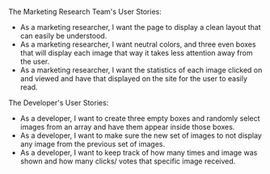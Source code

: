 The Marketing Research Team's User Stories:
- As a marketing researcher, I want the page to display a clean layout that can easily be understood.
- As a marketing researcher, I want neutral colors, and three even boxes that will display each image that way it takes less attention away from the user.
- As a marketing researcher, I want the statistics of each image clicked on and viewed and have that displayed on the site for the user to easily read.

The Developer's User Stories:
- As a developer, I want to create three empty boxes and randomly select images from an array and have them appear inside those boxes.
- As a developer, I want to make sure the new set of images to not display any image from the previous set of images.
- As a developer, I want to keep track of how many times and image was shown and how many clicks/ votes that specific image received.


